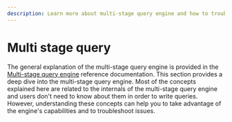 ```yaml
---
description: Learn more about multi-stage query engine and how to troubleshoot issues.
---
```


# Multi stage query

The general explanation of the multi-stage query engine is provided in the [Multi-stage query engine](../../../reference/multi-stage-engine.md) reference documentation. This section provides a deep dive into the multi-stage query engine. Most of the concepts explained here are related to the internals of the multi-stage query engine and users don't need to know about them in order to write queries. However, understanding these concepts can help you to take advantage of the engine's capabilities and to troubleshoot issues.
